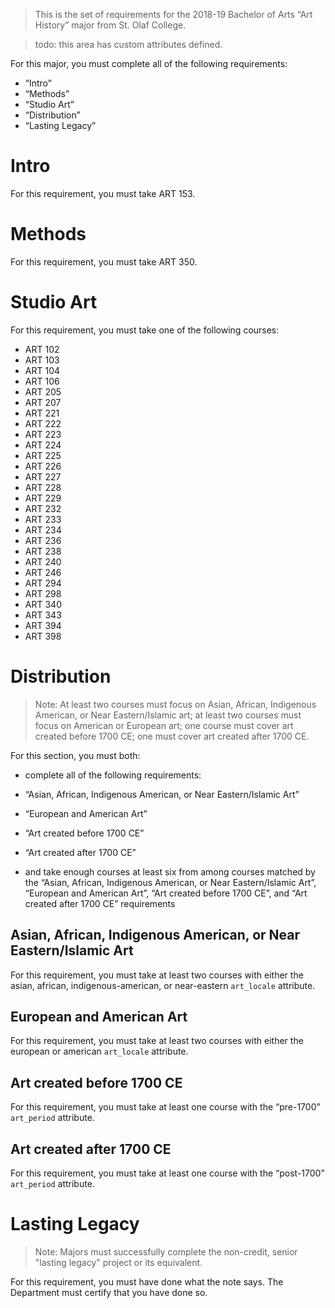 > This is the set of requirements for the 2018-19 Bachelor of Arts “Art History”
> major from St. Olaf College.

> todo: this area has custom attributes defined.

For this major, you must complete all of the following requirements:

- “Intro”
- “Methods”
- “Studio Art”
- “Distribution”
- “Lasting Legacy”

# Intro
For this requirement, you must take ART 153.


# Methods
For this requirement, you must take ART 350.


# Studio Art
For this requirement, you must take one of the following courses:

- ART 102
- ART 103
- ART 104
- ART 106
- ART 205
- ART 207
- ART 221
- ART 222
- ART 223
- ART 224
- ART 225
- ART 226
- ART 227
- ART 228
- ART 229
- ART 232
- ART 233
- ART 234
- ART 236
- ART 238
- ART 240
- ART 246
- ART 294
- ART 298
- ART 340
- ART 343
- ART 394
- ART 398


# Distribution
> Note: At least two courses must focus on Asian, African, Indigenous American,
> or Near Eastern/Islamic art; at least two courses must focus on American or
> European art; one course must cover art created before 1700 CE; one must cover
> art created after 1700 CE.

For this section, you must both:

- complete all of the following requirements:

- “Asian, African, Indigenous American, or Near Eastern/Islamic Art”
- “European and American Art”
- “Art created before 1700 CE”
- “Art created after 1700 CE”

- and take enough courses at least six from among courses matched by the “Asian, African, Indigenous American, or Near Eastern/Islamic Art”, “European and American Art”, “Art created before 1700 CE”, and “Art created after 1700 CE” requirements

## Asian, African, Indigenous American, or Near Eastern/Islamic Art
For this requirement, you must take at least two courses with either the asian, african, indigenous-american, or near-eastern `art_locale` attribute.

## European and American Art
For this requirement, you must take at least two courses with either the european or american `art_locale` attribute.

## Art created before 1700 CE
For this requirement, you must take at least one course with the “pre-1700” `art_period` attribute.

## Art created after 1700 CE
For this requirement, you must take at least one course with the “post-1700” `art_period` attribute.


# Lasting Legacy
> Note: Majors must successfully complete the non-credit, senior "lasting
> legacy" project or its equivalent.

For this requirement, you must have done what the note says. The Department must
certify that you have done so.

